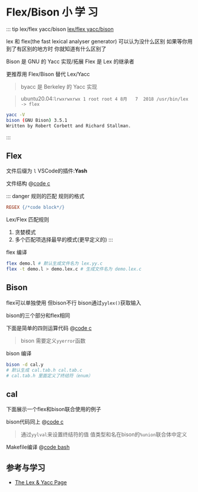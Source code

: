 # Flex/Bison 小 学 习

::: tip lex/flex yacc/bison
[lex/flex yacc/bison][1]

lex 和 flex(the fast lexical analyser generator) 可以认为没什么区别 如果等你用到了有区别的地方时 你就知道有什么区别了

Bison 是 GNU 的 Yacc 实现/拓展 Flex 是 Lex 的继承者

更推荐用 Flex/Bison 替代 Lex/Yacc
> byacc 是 Berkeley 的 Yacc 实现

> ubuntu20.04:`lrwxrwxrwx 1 root root 4 8月   7  2018 /usr/bin/lex -> flex`
```bash
yacc -V
bison (GNU Bison) 3.5.1
Written by Robert Corbett and Richard Stallman.
```
:::

## Flex

文件后缀为 `l` VSCode的插件:**Yash**

文件结构
@[code c](flex.bison.intro/demo.l)

::: danger 规则的匹配
规则的格式
```lex
REGEX {/*code block*/}
```
Lex/Flex 匹配规则
1. 贪婪模式
2. 多个匹配项选择最早的模式(更早定义的)
:::

flex 编译
```bash
flex demo.l # 默认生成文件名为 lex.yy.c
flex -t demo.l > demo.lex.c # 生成文件名为 demo.lex.c
```

## Bison

flex可以单独使用 但bison不行 bison通过`yylex()`获取输入

bison的三个部分和flex相同

下面是简单的四则运算代码
@[code c](flex.bison.intro/cal.y)
> bison 需要定义`yyerror`函数

bison 编译
```bash
bison -d cal.y
# 默认生成 cal.tab.h cal.tab.c
# cal.tab.h 里面定义了终结符（enum）
```


## cal

下面展示一个flex和bison联合使用的例子

bison代码同上
@[code c](flex.bison.intro/cal.l)
> 通过`yylval`来设置终结符的值 值类型和名在bison的`%union`联合体中定义

Makefile编译
@[code bash](flex.bison.intro/Makefile)

## 参考与学习
- [The Lex & Yacc Page](http://dinosaur.compilertools.net/)

[1]:https://stackoverflow.com/questions/623503/what-is-the-difference-between-flex-lex-and-yacc-bison
[2]:https://westes.github.io/flex/manual/Cxx.html#Cxx
[3]:https://www.gnu.org/software/bison/manual/html_node/A-Simple-C_002b_002b-Example.html